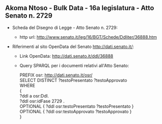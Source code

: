 ## Akoma Ntoso - Bulk Data - 16a legislatura - Atto Senato n. 2729 ##

* Scheda del Disegno di Legge - Atto Senato n. 2729:
	* http url: http://www.senato.it/leg/16/BGT/Schede/Ddliter/36888.htm

* Riferimenti al sito OpenData del Senato http://dati.senato.it/:
	* Link OpenData: http://dati.senato.it/ddl/36888
	* Query SPARQL per i documenti relativi all'Atto Senato:

        PREFIX osr: <http://dati.senato.it/osr/>  
		SELECT DISTINCT ?testoPresentato ?testoApprovato  
		WHERE  
		{  
		    ?ddl a osr:Ddl.  
		    ?ddl osr:idFase 2729 .  
		    OPTIONAL { ?ddl osr:testoPresentato ?testoPresentato }  
		    OPTIONAL { ?ddl osr:testoApprovato ?testoApprovato }  
		}
		